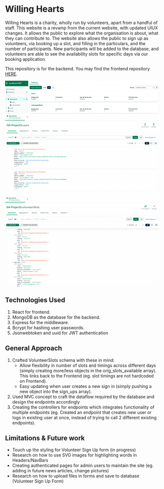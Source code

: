 # Willing Hearts

Willing Hearts is a charity, wholly run by volunteers, apart from a handful of staff. This website is a revamp from the current website, with updated UIUX changes. It allows the public to explore what the organisation is about, what they can contribute to. The website also allows the public to sign up as volunteers, via booking up a slot, and filling in the particulars, and the number of participants. New participants will be added to the database, and volunteers are able to see the availability slots for specific days via our booking application.

This repository is for the backend. You may find the frontend repository [HERE](https://github.com/Glow-in-the-dark/GA-Project3-Frontend).

<kbd>![Database ](images/backendDB.png) </kbd>
<kbd>![Users Collection ](images/user.png) </kbd>
<kbd>![VolunteerSlots Collection ](images/volunteerSlots.png) </kbd>

## Technologies Used

1. React for frontend.
2. MongoDB as the database for the backend.
3. Express for the middleware.
4. Bcrypt for hashing user passwords.
5. Jsonwebtoken and uuid for JWT authentication

## General Approach

1. Crafted VolunteerSlots schema with these in mind:
   - Allow flexibility in number of slots and timings across different days (simply creating more/less objects in the orig_slots_available array). This links back to the Frontend (eg. slot timings are not hardcoded on Frontend).
   - Easy updating when user creates a new sign in (simply pushing a new object into the sign_ups array).
2. Used MVC concept to craft the dataflow required by the database and design the endpoints accordingly
3. Creating the controllers for endpoints which integrates functionality of multiple endpoints (eg. Created an endpoint that creates new user or logs in existing user at once, instead of trying to call 2 different existing endpoints).

## Limitations & Future work

- Touch up the styling for Volunteer Sign Up form (in progress)
- Research on how to use SVG images for highlighting words in Headers/NavBars
- Creating authenticated pages for admin users to maintain the site (eg. adding in future news articles, change pictures)
- Research on how to upload files in forms and save to database (Volunteer Sign Up Form)
